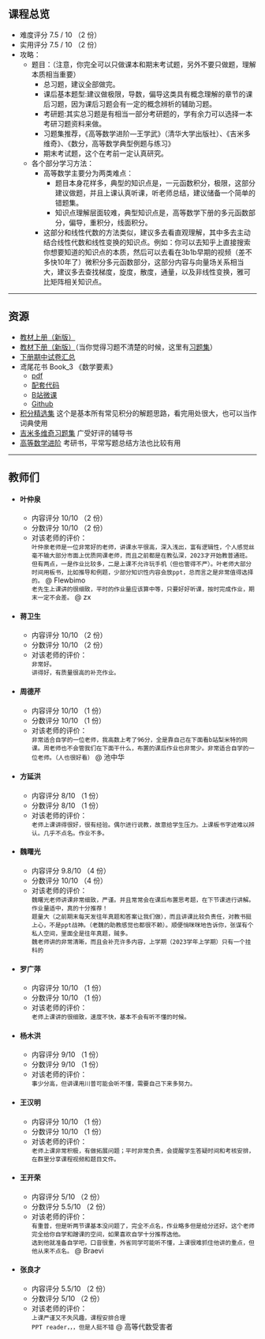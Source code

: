 ## 课程总览  
- 难度评分 7.5 / 10 （2 份）  
- 实用评分 7.5 / 10 （2 份）  
- 攻略：  
    - 题目：（注意，你完全可以只做课本和期末考试题，另外不要只做题，理解本质相当重要）  
        - 总习题，建议全部做完。  
        - 课后基本题型:建议做极限，导数，偏导这类具有概念理解的章节的课后习题，因为课后习题会有一定的概念辨析的辅助习题。  
        - 考研题:其实总习题是有相当一部分考研题的，学有余力可以选择一本考研习题资料来做。  
        - 习题集推荐，《高等数学进阶—王学武》（清华大学出版社）、《吉米多维奇》、《数分，高等数学典型例题与练习》  
        - 期末考试题，这个在考前一定认真研究。  
    - 各个部分学习方法：  
        - 高等数学主要分为两类难点：  
            - 题目本身花样多，典型的知识点是，一元函数积分，极限，这部分建议做题，并且上课认真听课，听老师总结，建议储备一个简单的错题集。  
            - 知识点理解层面较难，典型知识点是，高等数学下册的多元函数部分，偏导，重积分，线面积分。  
        - 这部分和线性代数的方法类似，建议多去看直观理解，其中多去主动结合线性代数和线性变换的知识点。例如：你可以去知乎上直接搜索你想要知道的知识点的本质，然后可以去看在3b1b早期的视频（差不多快10年了）微积分多元函数部分，这部分内容与向量场关系相当大，建议多去查找梯度，旋度，散度，通量，以及非线性变换，雅可比矩阵相关知识点。  

---

## 资源  
- [教材上册（新版）](https://file.uhsea.com/2403/4521993d86d1cf7dd2b08e968cd5fc99YR.pdf)  
- [教材下册（新版）](https://file.uhsea.com/2403/bbd8023aef77194d350e0708d5326b60BN.pdf)（当你觉得习题不清楚的时候，这里有[习题集](https://file.uhsea.com/2403/797393ea4210638eb6060670fb690500PL.pdf)）  
- [下册期中试卷汇总](https://file.uhsea.com/2404/9336e10e7816c10966421660e13f0505HR.pdf)
- 鸢尾花书 Book_3 《数学要素》  
    - [pdf](https://file.uhsea.com/2403/d79ea7d461f8d7cd6100ee7c62d4b0c6JY.pdf)  
    - [配套代码](https://file.uhsea.com/2403/ca1492f19d4f30f1127c6f8a3757c68d0Z.zip)  
    - [B站微课](https://space.bilibili.com/513194466)  
    - [Github](https://github.com/Visualize-ML/Book3_Elements-of-Mathematics)  
- [积分精选集](https://file.uhsea.com/2403/e06abf5ce083bd559e22b72725522f05HI.pdf) 这个是基本所有常见积分的解题思路，看完用处很大，也可以当作词典使用  
- [吉米多维奇习题集](https://file.uhsea.com/2403/c4bcac4d37de1a662d7a05b2b1656b89U5.pdf) 广受好评的辅导书  
- [高等数学进阶](https://file.uhsea.com/2403/afb090f09823973df54c1959cbb6f087YY.pdf) 考研书，平常写题总结方法也比较有用  

---

## 教师们  
- #### 叶仲泉  
    - 内容评分 10/10 （2 份）  
    - 分数评分 10/10 （2 份）  
    - 对该老师的评价：  
        `
        叶仲泉老师是一位非常好的老师，讲课水平很高，深入浅出，富有逻辑性，个人感觉丝毫不输大部分市面上优质网课老师，而且之前都是在教弘深，2023才开始教普通班。但有两点，一是作业比较多，二是上课不允许玩手机（但也管得不严）。叶老师大部分时间用板书，比如推导和例题，少部分知识性内容会放ppt，总而言之是非常值得选择的。
        ` @ Flewbimo  
        `
        老先生上课讲的很细致，平时的作业量应该算中等，只要好好听课，按时完成作业，期末一定不会差。
        ` @ zx  
- #### 蒋卫生  
    - 内容评分 10/10 （2 份）  
    - 分数评分 10/10 （2 份）  
    - 对该老师的评价：  
        `
        非常好。
        `  
        `
        讲得好，有质量很高的补充作业。
        `  
- #### 周德芹  
    - 内容评分 10/10 （1 份）  
    - 分数评分 10/10 （1 份）  
    - 对该老师的评价：  
        `
        非常适合自学的一位老师，我高数上考了96分，全是靠自己在下面看b站梨米特的网课。周老师也不会管我们在下面干什么，布置的课后作业也非常少。非常适合自学的一位老师。（人也很好看）
        ` @ 池中华  
- #### 方延洪  
    - 内容评分 8/10 （1 份）  
    - 分数评分 8/10 （1 份）  
    - 对该老师的评价：  
        `
        老师上课讲得很好，很有经验。偶尔进行说教，故意给学生压力。上课板书字迹难以辨认。几乎不点名。作业不多。
        `  
- #### 魏曙光  
    - 内容评分 9.8/10 （4 份）  
    - 分数评分 10/10 （4 份）  
    - 对该老师的评价：  
        `
        魏曙光老师讲课非常细致，严谨。并且常常会在课后布置思考题，在下节课进行讲解。作业量适中，真的十分推荐！
        `  
        `
        题量大（之前期末每天发往年真题和答案让我们做），而且讲课比较负责任，对教书挺上心，不是ppt战神。（老魏的助教感觉也都很不赖）。顺便悄咪咪地告诉你，张谋有个私人空间，里面全是往年真题，贼多。
        `  
        `
        魏老师讲的非常清晰，而且会补充许多内容，上学期（2023学年上学期）只有一个挂科的
        `  
- #### 罗广萍  
    - 内容评分 10/10 （1 份）  
    - 分数评分 10/10 （1 份）  
    - 对该老师的评价：  
        `
        老师上课讲的很细致，速度不快，基本不会有听不懂的时候。
        `  
- #### 杨木洪  
    - 内容评分 9/10 （1 份）  
    - 分数评分 9/10 （1 份）  
    - 对该老师的评价：  
        `
        事少分高，但讲课用川普可能会听不懂，需要自己下来多努力。
        `  
- #### 王汉明  
    - 内容评分 10/10 （1 份）  
    - 分数评分 10/10 （1 份）  
    - 对该老师的评价：  
        `
        老师上课非常积极，有做拓展问题；平时非常负责，会提醒学生答疑时间和考核安排，在群里分享课程视频和题目文件。
        `  
- #### 王开荣  
    - 内容评分 5/10 （2 份）  
    - 分数评分 5.5/10 （2 份）  
    - 对该老师的评价：  
        `
        有重普，但是听两节课基本没问题了，完全不点名，作业略多但是给分还好。这个老师完全给你自学和蹭课的空间，如果喜欢自学十分推荐选他。
        `  
        `
        选到他就准备自学吧，口音很重，外省同学可能听不懂，上课很难抓住他讲的重点，但他从来不点名。
        ` @ Braevi  
- #### 张良才  
    - 内容评分 5.5/10 （2 份）  
    - 分数评分 5/10 （2 份）  
    - 对该老师的评价：  
        `
        上课严谨又不失风趣，课程安排合理
        `  
        `
        PPT reader，，，但是人挺不错
        ` @ 高等代数受害者  